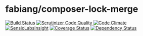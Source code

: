 # fabiang/composer-lock-merge

[![Build Status](https://travis-ci.org/fabiang/composer-lock-merge.svg?branch=master)](https://travis-ci.org/fabiang/composer-lock-merge)
[![Scrutinizer Code Quality](https://scrutinizer-ci.com/g/fabiang/composer-lock-merge/badges/quality-score.png?b=master)](https://scrutinizer-ci.com/g/fabiang/composer-lock-merge/?branch=master)
[![Code Climate](https://codeclimate.com/github/fabiang/composer-lock-merge/badges/gpa.svg)](https://codeclimate.com/github/fabiang/composer-lock-merge)
[![SensioLabsInsight](https://insight.sensiolabs.com/projects/93900cdf-ea51-40e9-9718-e38b5065b4b7/mini.png)](https://insight.sensiolabs.com/projects/93900cdf-ea51-40e9-9718-e38b5065b4b7)
[![Coverage Status](https://coveralls.io/repos/fabiang/composer-lock-merge/badge.svg)](https://coveralls.io/r/fabiang/composer-lock-merge)
[![Dependency Status](https://gemnasium.com/fabiang/composer-lock-merge.svg)](https://gemnasium.com/fabiang/composer-lock-merge)

